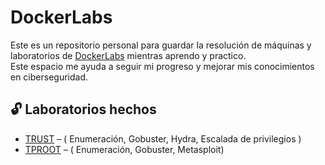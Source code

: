# DockerLabs

Este es un repositorio personal para guardar la resolución de máquinas y laboratorios de [DockerLabs](https://dockerlabs.es/) mientras aprendo y practico.  
Este espacio me ayuda a seguir mi progreso y mejorar mis conocimientos en ciberseguridad.

## 🔓 Laboratorios hechos

- [TRUST](/MAQUINA_TRUST.pdf) – ( Enumeración, Gobuster, Hydra, Escalada de privilegios )
- [TPROOT](/MAQUINA_TPROOT.pdf) – ( Enumeración, Gobuster, Metasploit)

